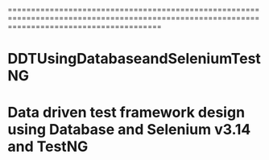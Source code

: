 
=============================================================================================================================================
# DDTUsingDatabaseandSeleniumTestNG
Data driven test framework design  using Database and Selenium v3.14 and TestNG
=============================================================================================================================================

